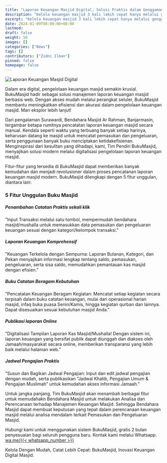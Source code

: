 ```yaml
---
title: "Laporan Keuangan Masjid Digital, Solusi Praktis dalam Genggaman"
description: "Kelola keuangan masjid 3 kali lebih cepat hanya melalui genggaman anda, Revolusi Laporan Keuangan Masjid: Inovasi digital kami melalui BukuMasjid."
excerpt: "Kelola keuangan masjid 3 kali lebih cepat hanya melalui genggaman anda, Revolusi Laporan Keuangan Masjid: Inovasi digital kami melalui BukuMasjid."
date: 2024-01-09T08:00:00+08:00
lastmod:
draft: false
weight: 50
images: []
categories: ["News"]
tags: []
contributors: ["Zidni Ilman"]
pinned: false
homepage: false
---
```


![Laporan Keuangan Masjid Digital](images/blog/2024-01-09-laporan-keuangan-masjid-digital_01.png "Laporan Keuangan Masjid Digital")

Dalam era digital, pengelolaan keuangan masjid semakin krusial. BukuMasjid hadir sebagai solusi manajemen laporan keuangan masjid berbasis web. Dengan akses mudah melalui perangkat seluler, BukuMasjid membantu meningkatkan efisiensi dan akurasi dalam pengelolaan keuangan masjid. Mari eksplor lebih lanjut!

Dari pengalaman Surawardi, Bendahara Masjid Ar Rahman, Banjarmasin, tergambar betapa rumitnya pencatatan laporan keuangan masjid secara manual. Kendala seperti waktu yang terbuang banyak setiap harinya, keharusan datang ke masjid untuk mencatat pemasukan dan pengeluaran, serta penggunaan banyak buku menciptakan ketidakefisienan. Menginspirasi dari kesulitan yang dihadapi, kami, Tim Pendiri BukuMasjid, menyajikan solusi modern melalui digitalisasi pengelolaan laporan keuangan masjid.

Fitur-fitur yang tersedia di BukuMasjid dapat memberikan banyak kemudahan dan menjadi revolusioner dalam proses pencatanan laporan keuangan masjid modern. BukuMasjid dilengkapi dengan 5 fitur unggulan, diantara lain:

### 5 Fitur Unggulan Buku Masjid

##### Penambahan Catatan Praktis sekali klik
"Input Transaksi melalui satu tombol, mempermudah bendahara masjid/mushalla untuk memasukkan data pemasukan dan pengeluaran keuangan sesuai dengan kategori/kelompok transaksi."

##### Laporan Keuangan Komprehensif
"Keuangan Terkelola dengan Sempurna: Laporan Bulanan, Kategori, dan Pekan menyajikan informasi lengkap tentang saldo, pemasukan, pengeluaran, serta sisa saldo, memudahkan pemantauan kas masjid dengan efisien."

##### Buku Catatan Beragam Kebutuhan
"Pencatatan Keuangan Beragam Kegiatan: Mencatat setiap kegiatan secara terpisah dalam buku catatan keuangan, mulai dari operasional harian masjid, infaq buka puasa Senin/Kamis, hingga kegiatan qurban dan lainnya. Dapat disesuaikan sesuai kebutuhan masjid Anda."

##### Publikasi laporan Online
"Digitalisasi Tampilan Laporan Kas Masjid/Mushalla! Dengan sistem ini, laporan keuangan yang bersifat publik dapat diunggah dan diakses oleh Jamaah/masyarakat secara online, memberikan transparansi yang lebih baik melalui halaman web."

##### Jadwal Pengajian Praktis
"Susun dan Bagikan Jadwal Pengajian: Input dan edit jadwal pengajian dengan mudah, serta publikasikan "Jadwal Khatib, Pengajian Umum & Pengajian Muslimah” untuk kemudahan akses informasi Jamaah."

Untuk jangka panjang, Tim BukuMasjid akan menambah berbagai fitur untuk memudahakn Bendahara Masjid untuk melakukan Analisa dan Perencanaan terhadap Manajemen Keuangan Masjid. Sehingga Bendahara Masjid dapat membuat keputusan yang tepat dalam perencanaan keuangan masjid melalui analisa mendalam terkait Pemasukan dan Pengeluaran Masjid.

Hubungi kami untuk menggunakan sistem BukuMasjid, gratis 2 bulan penyesuaian bagi seluruh pengguna baru. Kontak kami melalui Whatsapp.  <a href="https://wa.me/{{< whatsapp_number >}}" target="_blank">wa.me/{{< whatsapp_number >}}</a>

Kelola Dengan Mudah, Catat Lebih Cepat: BukuMasjid, Inovasi Keuangan Digital Masjid.